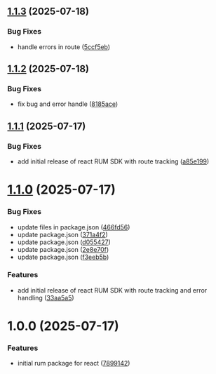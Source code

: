 ## [1.1.3](https://github.com/Watchlog-monitoring/watchlog-react-rum/compare/1.1.2...1.1.3) (2025-07-18)


### Bug Fixes

* handle errors in route ([5ccf5eb](https://github.com/Watchlog-monitoring/watchlog-react-rum/commit/5ccf5ebaf9e586de8da31186b146401f0cf3ba0f))

## [1.1.2](https://github.com/Watchlog-monitoring/watchlog-react-rum/compare/1.1.1...1.1.2) (2025-07-18)


### Bug Fixes

* fix bug and error handle ([8185ace](https://github.com/Watchlog-monitoring/watchlog-react-rum/commit/8185aceca82cde058b19086c3ca72324335a7bd4))

## [1.1.1](https://github.com/Watchlog-monitoring/watchlog-react-rum/compare/1.1.0...1.1.1) (2025-07-17)


### Bug Fixes

* add initial release of react RUM SDK with route tracking ([a85e199](https://github.com/Watchlog-monitoring/watchlog-react-rum/commit/a85e1997e2fb6ab8415d1a325204c7c8433d66d4))

# [1.1.0](https://github.com/Watchlog-monitoring/watchlog-react-rum/compare/1.0.0...1.1.0) (2025-07-17)


### Bug Fixes

* update files in package.json ([466fd56](https://github.com/Watchlog-monitoring/watchlog-react-rum/commit/466fd566f40563bdbfc8ef0bbf6aec7d91d7af46))
* update package.json ([371a4f2](https://github.com/Watchlog-monitoring/watchlog-react-rum/commit/371a4f2eb6b376fcf5160310b648be36d7dff2bc))
* update package.json ([d055427](https://github.com/Watchlog-monitoring/watchlog-react-rum/commit/d05542797b0387e5cdde5159ef6235710204d8b5))
* update package.json ([2e8e70f](https://github.com/Watchlog-monitoring/watchlog-react-rum/commit/2e8e70ffb93d68a3d5251c20e383ed9b33b08588))
* update package.json ([f3eeb5b](https://github.com/Watchlog-monitoring/watchlog-react-rum/commit/f3eeb5b9cb1d25c237f71a691f7e706f322ac5c1))


### Features

* add initial release of react RUM SDK with route tracking and error handling ([33aa5a5](https://github.com/Watchlog-monitoring/watchlog-react-rum/commit/33aa5a53790b1db103193a3f51f73da8496db310))

# 1.0.0 (2025-07-17)


### Features

* initial rum package for react ([7899142](https://github.com/Watchlog-monitoring/watchlog-react-rum/commit/789914288631ec7d29e744c4667f2273db4daefe))
